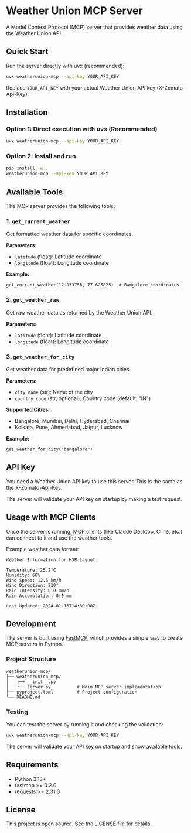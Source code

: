 # Weather Union MCP Server

A Model Context Protocol (MCP) server that provides weather data using the Weather Union API.

## Quick Start

Run the server directly with uvx (recommended):

```bash
uvx weatherunion-mcp --api-key YOUR_API_KEY
```

Replace `YOUR_API_KEY` with your actual Weather Union API key (X-Zomato-Api-Key).

## Installation

### Option 1: Direct execution with uvx (Recommended)
```bash
uvx weatherunion-mcp --api-key YOUR_API_KEY
```

### Option 2: Install and run
```bash
pip install -e .
weatherunion-mcp --api-key YOUR_API_KEY
```

## Available Tools

The MCP server provides the following tools:

### 1. `get_current_weather`
Get formatted weather data for specific coordinates.

**Parameters:**
- `latitude` (float): Latitude coordinate
- `longitude` (float): Longitude coordinate

**Example:**
```
get_current_weather(12.933756, 77.625825)  # Bangalore coordinates
```

### 2. `get_weather_raw`
Get raw weather data as returned by the Weather Union API.

**Parameters:**
- `latitude` (float): Latitude coordinate  
- `longitude` (float): Longitude coordinate

### 3. `get_weather_for_city`
Get weather data for predefined major Indian cities.

**Parameters:**
- `city_name` (str): Name of the city
- `country_code` (str, optional): Country code (default: "IN")

**Supported Cities:**
- Bangalore, Mumbai, Delhi, Hyderabad, Chennai
- Kolkata, Pune, Ahmedabad, Jaipur, Lucknow

**Example:**
```
get_weather_for_city("bangalore")
```

## API Key

You need a Weather Union API key to use this server. This is the same as the X-Zomato-Api-Key.

The server will validate your API key on startup by making a test request.

## Usage with MCP Clients

Once the server is running, MCP clients (like Claude Desktop, Cline, etc.) can connect to it and use the weather tools.

Example weather data format:
```
Weather Information for HSR Layout:

Temperature: 25.2°C
Humidity: 68%
Wind Speed: 12.5 km/h
Wind Direction: 230°
Rain Intensity: 0.0 mm/h
Rain Accumulation: 0.0 mm

Last Updated: 2024-01-15T14:30:00Z
```

## Development

The server is built using [FastMCP](https://github.com/jlowin/fastmcp), which provides a simple way to create MCP servers in Python.

### Project Structure
```
weatherunion-mcp/
├── weatherunion_mcp/
│   ├── __init__.py
│   └── server.py          # Main MCP server implementation
├── pyproject.toml         # Project configuration
└── README.md
```

### Testing
You can test the server by running it and checking the validation:
```bash
uvx weatherunion-mcp --api-key YOUR_API_KEY
```

The server will validate your API key on startup and show available tools.

## Requirements

- Python 3.13+
- fastmcp >= 0.2.0
- requests >= 2.31.0

## License

This project is open source. See the LICENSE file for details.

```json

```